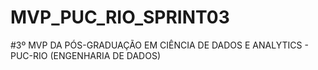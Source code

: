 # MVP_PUC_RIO_SPRINT03
#3º MVP DA PÓS-GRADUAÇÃO EM CIÊNCIA DE DADOS E ANALYTICS - PUC-RIO (ENGENHARIA DE DADOS)
